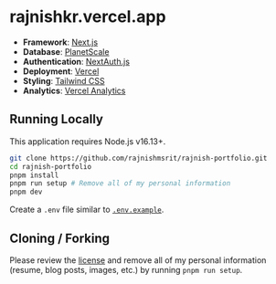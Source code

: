 # rajnishkr.vercel.app

- **Framework**: [Next.js](https://nextjs.org/)
- **Database**: [PlanetScale](https://planetscale.com)
- **Authentication**: [NextAuth.js](https://next-auth.js.org)
- **Deployment**: [Vercel](https://vercel.com)
- **Styling**: [Tailwind CSS](https://tailwindcss.com)
- **Analytics**: [Vercel Analytics](https://vercel.com/analytics)

<!--
## TODO by Lee

In early 2023, I refactored my site to use the new `app/` directory in Next.js 13. I went ahead and shipped it, but there are still a few things I want to do:

- [ ] Improved sitemap and `robots.txt` support coming soon
- [ ] Global `404` page coming soon
- [ ] Move redirects to end of routing stack (not in `next.config.js`)
- [ ] Use new support for API routes in `app` (not ready yet)
- [ ] Improved scroll position support in `app/` (not implemented yet)
- [ ] Remove `@vercel/analytics` wrapping component (waiting on new version)
- [x] Refactor to improved SEO support

You can learn more about the `app/` directory [here](https://beta.nextjs.org/docs).
-->
## Running Locally

This application requires Node.js v16.13+.

```bash
git clone https://github.com/rajnishmsrit/rajnish-portfolio.git
cd rajnish-portfolio
pnpm install
pnpm run setup # Remove all of my personal information
pnpm dev
```

Create a `.env` file similar to [`.env.example`](https://github.com/rajnish-portfolio/blob/main/.env.example).

## Cloning / Forking

Please review the [license](https://github.com/leerob/rajnish-portfolio/blob/main/LICENSE.txt) and remove all of my personal information (resume, blog posts, images, etc.) by running `pnpm run setup`.
